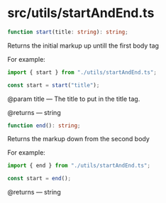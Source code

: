 # src/utils/startAndEnd.ts

```ts
function start(title: string): string;
```

Returns the initial markup up untill the first body tag

For example:

```ts
import { start } from "./utils/startAndEnd.ts";

const start = start("title");
```

@param title — The title to put in the title tag.

@returns — string

```ts
function end(): string;
```

Returns the markup down from the second body

For example:

```ts
import { end } from "./utils/startAndEnd.ts";

const start = end();
```

@returns — string
